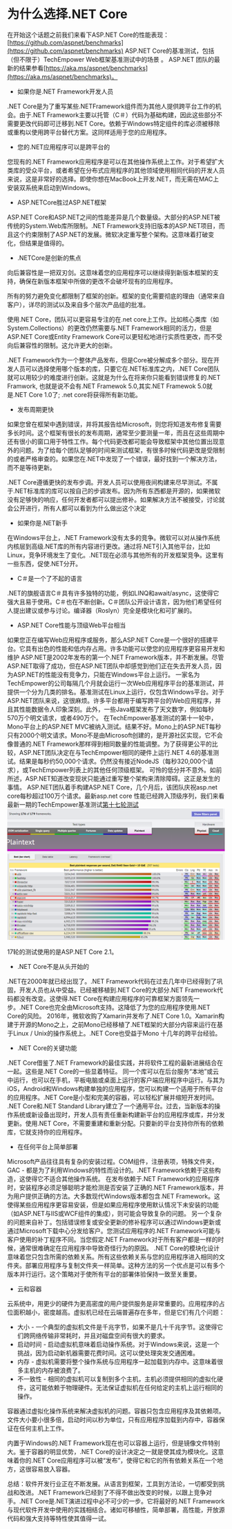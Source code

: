 # 为什么选择.NET Core

在开始这个话题之前我们来看下ASP.NET Core的性能表现： [https://github.com/aspnet/benchmarks](https://github.com/aspnet/benchmarks)
ASP.NET Core的基准测试，包括（但不限于）TechEmpower Web框架基准测试中的场景 。 ASP.NET 团队的最新的结果参看[https://aka.ms/aspnet/benchmarks](https://aka.ms/aspnet/benchmarks)。

* 如果你是.NET Framework开发人员

.NET Core是为了重写某些.NETFramework组件而为其他人提供跨平台工作的机会。由于.NET Framework主要以托管（C＃）代码为基础构建，因此这些部分不需要更改代码即可迁移到.NET Core。依赖于Windows特定组件的库必须被移除或重构以使用跨平台替代方案。这同样适用于您的应用程序。

* 您的.NET应用程序可以是跨平台的

您现有的.NET Framework应用程序是可以在其他操作系统上工作。对于希望扩大类库的受众平台，或者希望在分布式应用程序的其他领域使用相同代码的开发人员来说，这是非常好的选择。即使你想在MacBook上开发.NET，而无需在MAC上安装双系统来启动到Windows。

* ASP.NETCore胜过ASP.NET框架

ASP.NET Core和ASP.NET之间的性能差异是几个数量级。大部分的ASP.NET被传统的System.Web库所限制。.NET Framework支持旧版本的ASP.NET项目，而且这个约束限制了ASP.NET的发展。微软决定重写整个架构。这意味着打破变化，但结果是值得的。

* .NETCore是创新的焦点
  
向后兼容性是一把双刃剑。这意味着您的应用程序可以继续得到新版本框架的支持，确保在新版本框架中所做的更改不会破坏现有的应用程序。

所有的努力避免变化都限制了框架的创新。框架的变化需要彻底的理由（通常来自客户），详尽的测试以及来自多个层次产品组的批准。

使用.NET Core，团队可以更容易专注的在.net core上工作。比如核心类库（如System.Collections）的更改仍然需要与.NET Framework相同的活力，但是ASP.NET Core或Entity Framework Core可以更轻松地进行实质性更改，而不受向后兼容性的限制。这允许更大的创新。

.NET Framework作为一个整体产品发布，但是Core被分解成多个部分。现在开发人员可以选择使用哪个版本的库，只要它在.NET标准库之内，.NET Core团队就可以用较少的难度进行创新。这就是为什么在将来你只能看到错误修复的.NET Framwork, 也就是说不会有.NET Framewok 5.0,其实.NET Framewok 5.0就是.NET Core 1.0了; .net core将获得所有新功能。

* 发布周期更快
  
如果您曾在框架中遇到错误，并将其报告给Microsoft，则您将知道发布修复需要多长时间。这个框架有很长的发布周期，通常至少要测量一年，而且在这些周期中还有很小的窗口用于特性工作。每个代码更改都可能会导致框架中其他位置出现意外的问题。为了给每个团队足够的时间来测试框架，有很多时候代码更改是受限制的或者严格审查的。如果您在.NET中发现了一个错误，最好找到一个解决方法，而不是等待更新。

.NET Core遵循更快的发布步调。开发人员可以使用夜间构建来尽早测试。不属于.NET标准库的库可以按自己的步调发布。因为所有东西都是开源的，如果微软没有足够快的响应，任何开发者都可以提出修补。如果解决方法不被接受，讨论就会公开进行，所有人都可以看到为什么做出这个决定

* 如果你是.NET新手
  
在Windows平台上，.NET Framework没有太多的竞争。微软可以对从操作系统内核层到高级.NET库的所有内容进行更改。通过将.NET引入其他平台，比如Linux，竞争环境发生了变化。.NET现在必须与其他所有的开发框架竞争。这里有一些东西，促使.NET分开。

* C＃是一个了不起的语言

.NET的旗舰语言C＃具有许多独特的功能，例如LINQ和await/async，这使得它强大且易于使用。C＃也在不断创新。C＃团队公开设计语言，因为他们希望任何人提出建议或参与讨论。编译器（Roslyn）完全是模块化和可扩展的。

* ASP.NET Core性能与顶级Web平台相当

如果您正在编写Web应用程序或服务，那么ASP.NET Core是一个很好的搭建平台。它具有出色的性能和低内存占用。许多功能可以使您的应用程序更容易开发和维护
ASP.NET是2002年发布的第一个.NET Framework版本，并不断发展。尽管ASP.NET取得了成功，但在ASP.NET团队中却感觉到他们正在失去开发人员，因为ASP.NET的性能没有竞争力，只能在Windows平台上运行。
一家名为TechEmpower的公司每隔几个月就会运行一次Web应用程序平台的基准测试，并提供一个分为几类的排名。基准测试在Linux上运行，仅包含Windows平台。对于ASP.NET团队来说，这很麻烦。许多平台都用于编写跨平台的Web应用程序，并且其性能数据令人印象深刻。此外，一些Java框架发布了天文数字，例如每秒570万个明文请求，或者490万个。
在TechEmpower基准测试的第十一轮中，Mono平台上的ASP.NET MVC被纳入测试。结果不好。Mono上的ASP.NET每秒只有2000个明文请求。Mono不是由Microsoft创建的，是开源社区实现，它不会像普通的.NET Framework那样得到相同数量的性能调整。为了获得更公平的比较，ASP.NET团队决定在与TechEmpower相同的硬件上运行.NET 4.6的基准测试。结果是每秒约50,000个请求。仍然没有接近NodeJS（每秒320,000个请求），或TechEmpower列表上的其他任何顶级框架。
可怜的低分并不意外。如前所述，ASP.NET知道改变现状只能通过重写整个架构来清除障碍。这正是发生的事情。
ASP.NET团队着手构建ASP.NET Core，几个月后，该团队庆祝asp.net core每秒超过100万个请求。最新asp.net core 性能已经跨入顶级序列，我们来看最新一期的TechEmpower基准测试[第十七轮测试](https://www.techempower.com/benchmarks/#section=data-r17&hw=ph&test=plaintext)
  ![测试](resource/techpower17.png)

17轮的测试使用的是ASP.NET Core 2.1。

* .NET Core不是从头开始的

.NET在2000年就已经出现了。.NET Framework代码在过去几年中已经得到了巩固，开发人员也从中受益。已经被移植到.NET Core的大部分.NET Framework代码都没有改变。这使得.NET Core在构建应用程序的可靠框架方面领先一步。.NET Core也完全由Microsoft支持。这降低了为您的应用程序使用.NET Core的风险。
2016年，微软收购了Xamarin并发布了.NET Core 1.0。Xamarin构建于开源的Mono之上，之前Mono已经移植了.NET框架的大部分内容来运行在基于Linux / Unix的操作系统上。.NET Core也受益于Mono 十几年的跨平台经验。

* .NET Core的关键功能

.NET Core借鉴了.NET Framework的最佳实践，并将软件工程的最新进展结合在一起。这些是.NET Core的一些显着特征。
同一个库可以在后台服务“本地”或云中运行，也可以在手机，平板电脑或桌面上运行的客户端应用程序中运行。与其为iOS，Android和Windows构建单独的应用程序，您可以构建一个适用于所有平台的应用程序。.NET Core是小型和完美的容器，可以轻松扩展并缩短开发时间。
.NET Core和.NET Standard Library建立了一个通用平台。过去，当新版本的操作系统或新设备出现时，开发人员有责任重新构建新平台的应用程序或库，并分发更新。使用.NET Core，不需要重建和重新分配。只要新的平台支持你所有的依赖库，它就支持你的应用程序。

* 在任何平台上简单部署

Microsoft产品往往具有复杂的安装过程。COM组件，注册表项，特殊文件夹，GAC - 都是为了利用Windows的特性而设计的。.NET Framework依赖于这些构造，这使得它不适合其他操作系统。
在发布依赖于.NET Framework的应用程序时，安装程序必须足够聪明才能检测是否安装了正确的.NET Framework版本，并为用户提供正确的方法。大多数现代Windows版本都包含.NET Framework。这使得某些应用程序更容易安装，但是如果应用程序使用默认情况下未安装的功能（如ASP.NET与IIS或WCF组件的集成），则可能会导致复杂的问题。
另一个复杂的问题来自补丁。包括错误修复或安全更新的修补程序可以通过Windows更新或通过Microsoft下载中心分发给客户。您测试应用程序的.NET Framework可能与客户使用的补丁程序不同。当您假定.NET Framework对于所有客户都是一样的时候，通常很难确定在应用程序中导致奇怪行为的原因。
.NET Core的模块化设计意味着您只包含所需的依赖关系。所有这些依赖关系与您的应用程序进入相同的文件夹。部署应用程序与复制文件夹一样简单。这种方法的另一个优点是可以有多个版本并行运行。这个策略对于使所有平台的部署体验保持一致至关重要。

* 云和容器

云系统中，用更少的硬件为更高密度的用户提供服务是非常重要的。应用程序的占位面积越小，密度越高。虚拟机已经在云端普遍存在多年，但是它们有几个问题：
   -  大小 - 一个典型的虚拟机文件是千兆字节，如果不是几十千兆字节。这使得它们跨网络传输非常耗时，并且对磁盘空间有很大的要求。
   -  启动时间 - 启动虚拟机意味着启动操作系统。对于Windows来说，这是一个挑战，因为启动新机器需要花费时间。这可以使处理突发交通困难。
   - 内存 - 虚拟机需要将整个操作系统与应用程序一起加载到内存中。这意味着很多主机的内存被浪费了。
   - 不一致性 - 相同的虚拟机可以复制到多个主机，主机必须提供相同的虚拟化硬件，这可能依赖于物理硬件。无法保证虚拟机在任何给定的主机上运行相同的操作。

容器通过虚拟化操作系统来解决虚拟机的问题。容器只包含应用程序及其依赖项。文件大小要小很多倍，启动时间以秒为单位，只有应用程序加载到内存中，容器保证在任何主机上工作。

内置于Windows的.NET Framework现在也可以容器上运行，但是镜像文件特别大。鉴于容器的明显优势，.NET Core的设计决定之一就是使其成为模块化。这意味着你的.NET Core应用程序可以被“发布”，使得它和它的所有依赖关系在一个地方，这很容易放入容器。

总结：软件开发行业正在不断发展。从语言到框架，工具到方法论，一切都受到挑战和改进。.NET Framework已经到了不得不做出改变的时候，以跟上竞争对手。.NET Core是.NET演进过程中必不可少的一步。它将最好的.NET Framework与现代软件开发中使用的实践相结合。诸如可移植性，简单部署，高性能，开放源代码和强大支持等特性使其值得一试。